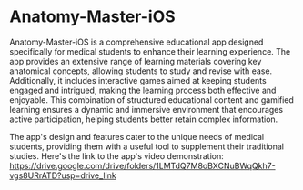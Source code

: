 # Anatomy-Master-iOS
Anatomy-Master-iOS is a comprehensive educational app designed specifically for medical students to enhance their learning experience. The app provides an extensive range of learning materials covering key anatomical concepts, allowing students to study and revise with ease. Additionally, it includes interactive games aimed at keeping students engaged and intrigued, making the learning process both effective and enjoyable. This combination of structured educational content and gamified learning ensures a dynamic and immersive environment that encourages active participation, helping students better retain complex information.

The app's design and features cater to the unique needs of medical students, providing them with a useful tool to supplement their traditional studies. Here's the link to the app's video demonstration: 
https://drive.google.com/drive/folders/1LMTdQ7M8oBXCNuBWqQkh7-vgs8URrATD?usp=drive_link
